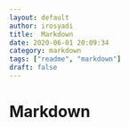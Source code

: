 ```yaml
---
layout: default
author: irosyadi
title:  Markdown
date: 2020-06-01 20:09:34
category: markdown
tags: ["readme", "markdown"]
draft: false
---
```


# Markdown